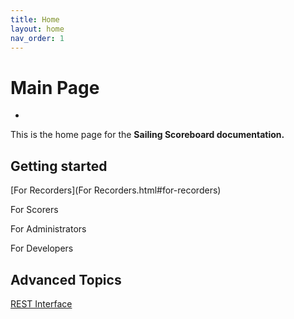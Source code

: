 ```yaml
---
title: Home
layout: home
nav_order: 1
---
```


# Main Page
-
This is the home page for the **Sailing Scoreboard documentation.**


## Getting started

[For Recorders](For Recorders.html#for-recorders)

For Scorers

For Administrators

For Developers

## Advanced Topics

[REST Interface](rest-interface.html)
